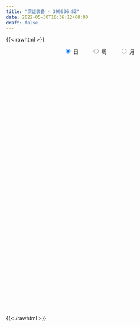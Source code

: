 ```yaml
---
title: "深证装备 - 399636.SZ"
date: 2022-05-30T16:36:12+08:00
draft: false
---
```

{{< rawhtml >}}
    <div style="text-align: center">
        <label style="padding: 1rem;"><input style="margin-right: .5rem" type="radio" name="period" value="D" checked onclick="period_change(this)">日</label>
        <label style="padding: 1rem;"><input style="margin-right: .5rem" type="radio" name="period" value="W" onclick="period_change(this)">周</label>
        <label style="padding: 1rem;"><input style="margin-right: .5rem" type="radio" name="period" value="M" onclick="period_change(this)">月</label>
    </div>
    <div id="chart" style="height: 700px;"></div> 
    <script type="text/javascript">
        const D_v = [14632969.0,16272160.0,17070715.0,16108814.0,19455525.0,17959673.0,20558711.0,19550373.0,19662503.0,19497918.0,17585895.0,18122200.0,18204742.0,18131775.0,18609080.0,17843291.0,22789435.0,26200194.0,20401238.0,17193966.0,17409032.0,21595031.0,23383827.0,23025497.0,25198369.0,31060015.0,27771194.0,23687708.0,22017639.0,21106422.0,23794852.0,22648965.0,20564882.0,21449123.0,23931310.0,26655311.0,23241364.0,27738125.0,30472860.0,28977499.0,25543262.0,32021295.0,30960503.0,26120136.0,31069211.0,35399112.0,35857595.0,36964972.0,41657970.0,32015693.0,30851363.0,33465187.0,39184807.0,37673043.0,33948931.0,33161434.0,30226319.0,32591049.0,38543753.0,43284370.0,40841323.0,35116755.0,34216960.0,42444833.0,30547653.0,41345996.0,37993431.0,39724342.0,47223469.0,41321295.0,43068018.0,43575532.0,41730912.0,47855088.0,50741718.0,38922501.0,48930968.0,43653740.0,37980213.0,40322511.0,39546497.0,37822725.0,34712099.0,37301182.0,32990263.0,36227481.0,33816828.0,27366532.0,33664597.0,28633665.0,30116980.0,22159314.0,29680720.0,27680715.0,24154515.0,22156348.0,23247379.0,18621022.0,22241862.0,25813379.0,23561546.0,26969581.0,27167810.0,24010948.0,24424852.0,25648654.0,29116161.0,30391835.0,30644299.0,30718389.0,35429510.0,35267110.0,26266601.0,28218938.0,33219598.0,25766953.0,25535013.0,24427262.0,24140125.0,30383026.0,34361323.0,33203978.0,34806472.0,35302886.0,30835462.0,32459508.0,35004023.0,31433499.0,22557576.0,23333601.0,23227724.0,27208626.0,27961719.0,32149772.0,29031532.0,30349924.0,30754959.0,25233810.0,26138234.0,24720782.0,28852805.0,22651610.0,24250032.0,25332811.0,27274524.0,25278109.0,19417802.0,19078166.0,20900808.0,23427324.0,21396723.0,23122077.0,23056955.0,23027333.0,19703478.0,21880644.0,25874767.0,19339636.0,23152860.0,19569835.0,18608154.0,19194756.0,17837780.0,16869470.0,17833513.0,19581065.0,18551412.0,18596406.0,18368591.0,17035447.0,17620612.0,16095698.0,18028918.0,16305402.0,16156590.0,18359828.0,19073575.0,17837251.0,18786990.0,15265245.0,15019962.0,14030523.0,18675309.0,13532854.0,16301722.0,18824399.0,20276997.0,28723184.0,19978461.0,18581927.0,21118121.0,21428805.0,21382990.0,18661783.0,19200510.0,22165881.0,25004859.0,24345698.0,20328404.0,16725279.0,21874634.0,24649577.0,23224418.0,15601903.0,17236600.0,16443479.0,19826342.0,18231674.0,16208069.0,14460537.0,15451754.0,15419265.0,15450600.0,13720549.0,15059002.0,14830874.0,17220130.0,18190177.0,14368579.0,13222342.0,12406885.0,13316467.0,12733832.0,11866371.0,12705257.0,15898937.0,13971838.0,19653969.0,19573598.0,22509063.0,18857653.0,20354675.0,18724476.0,13059900.0,10717328.0,17688017.0,22304635.0,13892964.0,13217715.0,12947221.0,14951022.0,15051846.0,19714543.0,22439282.0,20284872.0,23719217.0,16788756.0,22493131.0,16463587.0,15607882.0]
const D_histogram = [0.0,-0.4727357265,-3.7695650538,-3.3401828726,3.6706515196,6.850011759,12.7510989743,17.2129529441,25.3342732687,28.2633123553,24.1735686459,16.9944830966,12.4455219429,9.0159189507,5.2743415866,2.7314472663,5.6941113715,4.6274284253,2.764938847,-8.2200371183,-9.1112031056,-1.5281196005,7.6678181709,12.6397206976,19.3999191305,20.0546909905,22.8255035312,26.464499309,25.5066936918,28.4073205576,20.5209634789,7.8308271742,2.9742767856,-1.6015339812,5.4823762266,13.9565473051,17.9829509929,26.5147744682,28.832456239,22.611928766,20.5802292384,13.4323417791,8.3226295642,6.0743175627,11.8058253154,18.744671937,19.7696041308,14.5777989746,-0.8088001453,-15.813346069,-6.5756653686,5.2998576813,21.0923497529,17.4783515991,28.1346312663,31.2769702774,31.779486957,25.8793950627,20.3678683211,14.9471775082,2.795466733,-9.1827115259,-23.5320217429,-42.2967510634,-54.1035834679,-55.3488906741,-55.4337475421,-41.5433745559,-31.2553641776,-23.8625027263,-23.8348361822,-19.1513977722,-11.2415936016,-10.1714751704,-19.2846803337,-22.9820696323,-30.0664934922,-27.6410175504,-20.083674449,-18.2326181805,-16.3235155418,-12.7698004662,-18.8053923448,-20.8778922732,-19.5301818838,-28.5705633911,-33.8278974534,-35.8419352691,-28.9681342861,-23.829573004,-24.4923077998,-23.7813482669,-29.5868185475,-26.1875416228,-23.8260564843,-21.9863610732,-25.972629442,-20.1471016571,-10.6760638895,1.2451588137,13.8497802092,23.5513054636,30.3687777833,30.4283752353,27.5004529033,33.5509552326,37.2602907768,38.0529241576,30.7176054315,27.2848058985,26.2673489555,26.6682244867,21.0415359579,23.0172510386,19.5948156801,22.8081743426,27.4504969531,27.5575442788,28.5315155106,33.0524853075,25.6814414627,11.1359985649,6.9679383418,2.7681116967,2.4703334506,10.7374324147,13.2666417473,8.9525715242,3.1079229896,-1.4223689465,-2.9876431091,-1.4173146814,-4.4017803888,-6.7914688779,-7.0756420642,-12.6797579659,-21.3147156294,-19.5205495154,-18.8137803981,-16.704696713,-13.8691914254,-13.0799764843,-13.5519157595,-8.2664407679,-14.3459712706,-30.0233486978,-36.0813977483,-36.5205808626,-32.0539052306,-37.0001008898,-36.8071726837,-30.1789476413,-25.4678872675,-19.1237665751,-12.4563242228,-16.1860351318,-29.9387526752,-36.6515157303,-41.8802597535,-43.6247667258,-47.6887713253,-39.4896515267,-38.1571685244,-32.3269612133,-20.2750732687,-9.5741837861,-9.0277641642,-10.8582733145,-14.2600568321,-10.5062623969,-15.8702158195,-14.8226964588,-26.0118860063,-30.9754548226,-28.4243359152,-30.3177113098,-23.5695582432,-21.9743497589,-24.8365197486,-24.6459167488,-12.4889952992,-2.1511494606,9.8186993458,16.4174146919,22.5583012761,24.5285831829,36.8162181306,40.7725315154,45.7839442298,50.8547153009,53.1166391882,50.6253836701,41.0574338084,28.927115556,10.2458094899,-7.9073110918,-22.3115822315,-20.675227468,-19.0730461717,-25.5461752507,-38.8166964871,-30.7004894236,-20.0529492332,-10.9003830946,-1.8273823174,1.8884571835,10.1145450795,11.493087316,5.7944853587,-0.7191011997,-5.8990124833,1.3131329227,-0.2935225548,-0.4234109541,-3.5702680356,-10.5692049045,-12.9948230011,-27.6764832592,-29.6348006689,-33.4386223876,-31.9477914865,-30.4087250271,-20.9178669437,-13.8710621308,-15.0531970283,-23.9188567592,-29.4885217292,-48.739365103,-61.196494741,-47.9306957093,-32.6436693224,-8.8477645648,12.2643072745,22.2386177185,30.5876615151,41.9490777403,53.6298903575,60.0362000169,63.9275238401,63.6712340412,68.3003497928,71.2006370868,74.1359651316,76.5898319712,74.4898257609,59.4031110111,50.1148046486,46.0008484813,40.776218917,38.4472371633]
const D_fast = [0.0,-0.5909196581,-4.8301402489,-5.2358037858,2.6926934863,7.5845566654,16.6734186243,25.4385108301,39.8933994719,49.8882666474,51.8419150994,48.9114503242,47.4738696562,46.2982464018,43.8752544343,42.0152219306,46.4014138786,46.4915880387,45.3203331722,32.2803479273,29.1113811636,36.3124347685,47.4253270827,55.5571597838,67.1673379993,72.8357826069,81.3129710305,91.5680916355,96.9869594413,106.9894164465,104.2333002375,93.5008707264,89.3878895341,84.411695272,92.8661995365,104.8295074413,113.3516488773,128.5121659696,138.0379618002,137.4704165186,140.5837743007,136.7939722861,133.7649174623,133.0351848514,141.718148933,153.3431635389,159.3104967654,157.7631413528,142.1743421966,123.2164597557,130.8102241139,144.0107115841,165.076291094,165.83188084,183.5218183237,194.4833999041,202.9307883229,203.5005451944,203.0809855331,201.3970890972,189.9442450053,175.6703888648,155.4380732122,126.0991561258,100.7664278544,85.6838979796,71.740604226,75.2451335733,77.7193029071,79.1465386769,73.2154961754,73.1110851424,78.2104909125,76.7377405511,62.8033653045,53.3604585977,38.7594113649,34.274632919,36.8110574082,34.1039591316,31.9321828848,32.2934478438,21.556507879,14.2645348823,10.7296998008,-5.4533225543,-19.16763098,-30.1421526129,-30.5103852015,-31.3292171703,-38.115028916,-43.34940645,-56.5515813674,-59.6991898484,-63.294218831,-66.9511136882,-77.4305394175,-76.6417870468,-69.8397652516,-57.607252845,-41.5401863972,-25.9508347769,-11.5411680114,-3.8744767505,0.0727141433,14.5109552808,27.5353635191,37.8412279393,38.1853105711,41.5737125127,47.1230928086,54.1910244615,53.8247199221,61.5547477625,63.031016324,71.9464185721,83.451365421,90.4477988163,98.5546489258,111.3387400495,110.3880565704,98.6266133138,96.2005376762,92.6927389553,93.0125440718,103.9640011396,109.809870909,107.733943567,102.6662757797,97.7803916071,95.4682066671,96.6842064246,92.59929562,88.5117399113,86.4586562089,77.6846008158,63.720964245,60.6349929801,56.6383169979,54.5712265047,53.939433936,51.458654756,47.5987365409,50.8176013406,41.1515780202,17.9683634185,2.8899649309,-6.679363399,-10.2261640746,-24.4223849563,-33.4312499211,-34.3477617891,-36.0036732321,-34.4404941835,-30.8871328869,-38.6633525788,-59.900758291,-75.7764002787,-91.4752092403,-104.125907894,-120.1121053248,-121.7853984079,-129.9922075367,-132.243740529,-125.2606209015,-116.9532773654,-118.6637987846,-123.2088762635,-130.1756739891,-129.0484451531,-138.3799525306,-141.0381072847,-158.7302683338,-171.4377008556,-175.9926659271,-185.4654691491,-184.6097056433,-188.5080845987,-197.5793845256,-203.550260713,-194.5155880882,-184.7155296148,-170.2910059719,-159.5879369529,-147.8074750496,-139.705047347,-118.2133578667,-104.063911603,-87.6065128312,-69.8220629349,-54.2809792505,-44.1158888511,-43.4194802607,-48.3180196241,-64.4378733178,-84.5678216724,-104.5499883699,-108.0824404735,-111.2485207201,-124.1081936117,-147.08288897,-146.6418042624,-141.0075013802,-134.5800310152,-125.9638758174,-121.7759220206,-111.0211978548,-106.7693837893,-111.0193644069,-117.7127262652,-124.3673906696,-116.826962033,-118.5069981492,-118.742739287,-122.7821633774,-132.4234014724,-138.0977253193,-159.6985063922,-169.0655239692,-181.2290012847,-187.7251182553,-193.7882330526,-189.5268417052,-185.947802425,-190.8932365795,-205.7386105002,-218.6804059025,-250.1160905521,-277.8723438753,-276.589218771,-269.4631097146,-247.8791460982,-223.7009974404,-208.1670325667,-192.1710733914,-170.3223877311,-145.2341025245,-123.8187428609,-103.9455380776,-88.2840193662,-66.5798161665,-45.8793696007,-24.4100502731,-2.8087254406,13.7137247892,13.4777877922,16.7181825918,24.1044385449,29.0738637099,36.356691247]
const D_slow = [0.0,-0.1181839316,-1.0605751951,-1.8956209132,-0.9779580333,0.7345449064,3.92231965,8.225557886,14.5591262032,21.624954292,27.6683464535,31.9169672276,35.0283477134,37.282327451,38.6009128477,39.2837746643,40.7073025071,41.8641596134,42.5553943252,40.5003850456,38.2225842692,37.8405543691,39.7575089118,42.9174390862,47.7674188688,52.7810916165,58.4874674993,65.1035923265,71.4802657495,78.5820958889,83.7123367586,85.6700435522,86.4136127485,86.0132292532,87.3838233099,90.8729601362,95.3686978844,101.9973915014,109.2055055612,114.8584877527,120.0035450623,123.3616305071,125.4422878981,126.9608672888,129.9123236176,134.5984916019,139.5408926346,143.1853423782,142.9831423419,139.0298058246,137.3858894825,138.7108539028,143.983941341,148.3535292408,155.3871870574,163.2064296267,171.151301366,177.6211501317,182.713117212,186.449911589,187.1487782723,184.8531003908,178.9700949551,168.3959071892,154.8700113222,141.0327886537,127.1743517682,116.7885081292,108.9746670848,103.0090414032,97.0503323576,92.2624829146,89.4520845142,86.9092157216,82.0880456382,76.3425282301,68.825904857,61.9156504694,56.8947318572,52.3365773121,48.2556984266,45.0632483101,40.3619002238,35.1424271555,30.2598816846,23.1172408368,14.6602664735,5.6997826562,-1.5422509154,-7.4996441664,-13.6227211163,-19.568058183,-26.9647628199,-33.5116482256,-39.4681623467,-44.964752615,-51.4579099755,-56.4946853898,-59.1637013621,-58.8524116587,-55.3899666064,-49.5021402405,-41.9099457947,-34.3028519859,-27.42773876,-19.0399999519,-9.7249272577,-0.2116962183,7.4677051396,14.2889066142,20.8557438531,27.5227999748,32.7831839642,38.5374967239,43.4362006439,49.1382442295,56.0008684678,62.8902545375,70.0231334152,78.286254742,84.7066151077,87.4906147489,89.2325993344,89.9246272586,90.5422106212,93.2265687249,96.5432291617,98.7813720428,99.5583527902,99.2027605535,98.4558497763,98.1015211059,97.0010760087,95.3032087892,93.5342982732,90.3643587817,85.0356798744,80.1555424955,75.452097396,71.2759232177,67.8086253614,64.5386312403,61.1506523004,59.0840421085,55.4975492908,47.9917121163,38.9713626793,29.8412174636,21.827741156,12.5777159335,3.3759227626,-4.1688141477,-10.5357859646,-15.3167276084,-18.4308086641,-22.477317447,-29.9620056158,-39.1248845484,-49.5949494868,-60.5011411682,-72.4233339995,-82.2957468812,-91.8350390123,-99.9167793156,-104.9855476328,-107.3790935793,-109.6360346204,-112.350602949,-115.915617157,-118.5421827562,-122.5097367111,-126.2154108258,-132.7183823274,-140.462246033,-147.5683300118,-155.1477578393,-161.0401474001,-166.5337348398,-172.742864777,-178.9043439642,-182.026592789,-182.5643801542,-180.1097053177,-176.0053516447,-170.3657763257,-164.23363053,-155.0295759973,-144.8364431185,-133.390457061,-120.6767782358,-107.3976184387,-94.7412725212,-84.4769140691,-77.2451351801,-74.6836828076,-76.6605105806,-82.2384061385,-87.4072130055,-92.1754745484,-98.5620183611,-108.2661924828,-115.9413148387,-120.954552147,-123.6796479207,-124.1364935,-123.6643792041,-121.1357429343,-118.2624711053,-116.8138497656,-116.9936250655,-118.4683781863,-118.1400949557,-118.2134755944,-118.3193283329,-119.2118953418,-121.8541965679,-125.1029023182,-132.022023133,-139.4307233002,-147.7903788971,-155.7773267688,-163.3795080255,-168.6089747615,-172.0767402942,-175.8400395512,-181.819753741,-189.1918841733,-201.3767254491,-216.6758491343,-228.6585230617,-236.8194403923,-239.0313815335,-235.9653047148,-230.4056502852,-222.7587349064,-212.2714654714,-198.863992882,-183.8549428778,-167.8730619177,-151.9552534074,-134.8801659592,-117.0800066875,-98.5460154046,-79.3985574118,-60.7761009716,-45.9253232189,-33.3966220567,-21.8964099364,-11.7023552071,-2.0905459163]
const D_data = [['2021-05-19', 4606.452, 4668.0732, 4588.008, 4699.4924],['2021-05-20', 4658.9087, 4660.6656, 4638.0802, 4701.5541],['2021-05-21', 4683.4077, 4613.2432, 4607.2697, 4698.5134],['2021-05-24', 4625.1646, 4649.1031, 4582.662, 4649.1031],['2021-05-25', 4645.9172, 4751.7287, 4634.4346, 4753.3933],['2021-05-26', 4754.1215, 4735.5672, 4733.5745, 4775.4255],['2021-05-27', 4723.1229, 4802.541, 4715.0721, 4803.4602],['2021-05-28', 4798.9773, 4825.534, 4798.9102, 4884.1174],['2021-05-31', 4848.6822, 4924.2847, 4835.2735, 4924.2847],['2021-06-01', 4915.123, 4913.3089, 4860.3416, 4933.0922],['2021-06-02', 4929.3493, 4846.7623, 4821.8257, 4938.4442],['2021-06-03', 4850.1901, 4798.2452, 4798.13, 4871.8456],['2021-06-04', 4779.6197, 4815.9928, 4766.9142, 4871.0217],['2021-06-07', 4842.3606, 4822.1566, 4782.8493, 4849.4598],['2021-06-08', 4829.843, 4809.943, 4778.2477, 4861.1628],['2021-06-09', 4812.3817, 4816.6913, 4785.1917, 4831.0805],['2021-06-10', 4824.9525, 4895.9457, 4817.1446, 4917.9977],['2021-06-11', 4915.6381, 4860.6262, 4840.2109, 4916.1838],['2021-06-15', 4866.0468, 4851.6997, 4821.9662, 4891.2492],['2021-06-16', 4846.8648, 4706.2119, 4697.7517, 4847.5498],['2021-06-17', 4716.6539, 4799.1694, 4716.6539, 4799.9682],['2021-06-18', 4815.6225, 4924.7223, 4815.5377, 4937.199],['2021-06-21', 4919.0023, 4998.4932, 4887.4254, 5004.5282],['2021-06-22', 5009.881, 4998.0621, 4961.3498, 5013.7106],['2021-06-23', 5000.3567, 5071.6745, 4982.5787, 5106.2946],['2021-06-24', 5090.0117, 5038.2993, 5022.9011, 5090.8882],['2021-06-25', 5037.7314, 5099.2998, 5034.4248, 5110.0404],['2021-06-28', 5117.6655, 5156.2131, 5117.6655, 5177.0358],['2021-06-29', 5178.5062, 5136.5037, 5119.001, 5197.4374],['2021-06-30', 5159.7558, 5222.5259, 5130.8213, 5230.9498],['2021-07-01', 5233.5193, 5105.0218, 5092.825, 5233.5193],['2021-07-02', 5078.6555, 5012.4426, 4997.7218, 5079.8366],['2021-07-05', 5014.7568, 5079.6485, 5014.7568, 5083.9537],['2021-07-06', 5080.547, 5070.4334, 4992.1432, 5139.6329],['2021-07-07', 5026.3657, 5237.3488, 4992.6495, 5249.5926],['2021-07-08', 5257.5997, 5317.5487, 5250.4798, 5343.7023],['2021-07-09', 5288.5349, 5321.8587, 5199.837, 5345.9105],['2021-07-12', 5380.0892, 5444.4001, 5338.0468, 5498.2208],['2021-07-13', 5436.5981, 5433.2737, 5386.0057, 5461.0094],['2021-07-14', 5398.9404, 5352.3219, 5339.2009, 5447.897],['2021-07-15', 5332.8701, 5416.5628, 5276.3702, 5417.7202],['2021-07-16', 5406.4067, 5358.5607, 5356.4677, 5451.7408],['2021-07-19', 5362.2419, 5377.3526, 5329.1321, 5423.328],['2021-07-20', 5326.0075, 5417.0638, 5317.9611, 5418.9012],['2021-07-21', 5452.2598, 5552.083, 5442.9476, 5568.8124],['2021-07-22', 5565.7682, 5632.7772, 5517.9244, 5637.2069],['2021-07-23', 5644.6656, 5615.3139, 5564.1483, 5687.3847],['2021-07-26', 5609.0749, 5560.0676, 5435.8839, 5673.9168],['2021-07-27', 5567.734, 5402.3857, 5402.3857, 5660.4435],['2021-07-28', 5307.194, 5338.15, 5156.0247, 5417.714],['2021-07-29', 5460.8213, 5637.1391, 5416.138, 5661.2371],['2021-07-30', 5638.8506, 5746.7222, 5623.5803, 5820.4221],['2021-08-02', 5778.2701, 5901.7196, 5745.4723, 5901.7196],['2021-08-03', 5888.3874, 5727.8797, 5699.0133, 5920.4399],['2021-08-04', 5708.2125, 5965.905, 5708.2125, 5969.134],['2021-08-05', 5935.508, 5955.7932, 5864.6482, 5984.2779],['2021-08-06', 5984.0301, 5981.8122, 5910.339, 6043.1854],['2021-08-09', 5938.2899, 5934.9792, 5833.9739, 5974.6872],['2021-08-10', 5914.8614, 5953.1954, 5856.7511, 6017.4915],['2021-08-11', 5942.5695, 5965.2188, 5906.5622, 6001.9336],['2021-08-12', 5942.9249, 5866.9585, 5835.058, 5964.474],['2021-08-13', 5849.3058, 5827.6437, 5806.7039, 5930.8079],['2021-08-16', 5802.0335, 5739.3026, 5719.8233, 5825.4141],['2021-08-17', 5757.7878, 5592.434, 5562.1637, 5778.3817],['2021-08-18', 5594.4628, 5581.0344, 5537.3903, 5662.7503],['2021-08-19', 5579.8039, 5655.1629, 5531.0354, 5697.0979],['2021-08-20', 5629.0146, 5640.7463, 5573.4831, 5711.0346],['2021-08-23', 5682.3608, 5831.8698, 5652.0673, 5833.9916],['2021-08-24', 5822.5141, 5839.2151, 5754.5805, 5885.454],['2021-08-25', 5855.25, 5843.9094, 5771.9341, 5863.4046],['2021-08-26', 5831.7469, 5766.8487, 5765.8878, 5880.8707],['2021-08-27', 5759.5053, 5834.2505, 5747.6876, 5841.7317],['2021-08-30', 5828.051, 5909.6451, 5814.9866, 5988.8109],['2021-08-31', 5899.8825, 5852.2726, 5786.4212, 5900.4701],['2021-09-01', 5861.5597, 5703.0223, 5591.4486, 5861.5597],['2021-09-02', 5693.4961, 5730.4761, 5685.8647, 5756.2419],['2021-09-03', 5729.9181, 5647.8073, 5599.9651, 5787.3855],['2021-09-06', 5642.6155, 5740.5276, 5577.7144, 5743.831],['2021-09-07', 5742.4962, 5821.2668, 5708.2138, 5824.924],['2021-09-08', 5825.7269, 5767.6788, 5751.6356, 5847.6745],['2021-09-09', 5760.5763, 5771.9136, 5676.84, 5781.252],['2021-09-10', 5773.8213, 5802.334, 5718.6041, 5829.3198],['2021-09-13', 5797.6687, 5668.804, 5644.9594, 5797.6687],['2021-09-14', 5670.8245, 5685.9255, 5656.752, 5783.1965],['2021-09-15', 5672.42, 5715.2692, 5614.2513, 5727.1373],['2021-09-16', 5708.6553, 5548.6534, 5547.3624, 5708.6553],['2021-09-17', 5541.4853, 5534.8961, 5432.8379, 5591.4779],['2021-09-22', 5447.7401, 5529.2785, 5441.5416, 5563.2335],['2021-09-23', 5590.2174, 5628.1419, 5565.6453, 5637.407],['2021-09-24', 5624.0445, 5617.1352, 5563.4862, 5700.9804],['2021-09-27', 5665.4815, 5535.6367, 5453.1682, 5699.7114],['2021-09-28', 5516.2876, 5531.2214, 5504.2317, 5592.9147],['2021-09-29', 5473.2735, 5410.939, 5402.4847, 5516.7534],['2021-09-30', 5435.4716, 5493.0669, 5430.1717, 5512.1547],['2021-10-08', 5570.2786, 5470.3862, 5438.8008, 5573.4042],['2021-10-11', 5485.6153, 5450.8107, 5440.0932, 5535.3606],['2021-10-12', 5439.412, 5345.7951, 5284.6048, 5452.3494],['2021-10-13', 5356.8239, 5447.5441, 5329.2328, 5452.5666],['2021-10-14', 5454.2609, 5514.1168, 5438.1458, 5556.8091],['2021-10-15', 5518.8924, 5590.6774, 5470.1053, 5605.3988],['2021-10-18', 5602.2032, 5663.7192, 5581.6155, 5665.4959],['2021-10-19', 5677.0376, 5695.407, 5656.019, 5709.5716],['2021-10-20', 5695.0873, 5719.2255, 5683.8364, 5772.2367],['2021-10-21', 5716.6318, 5672.1607, 5634.8145, 5719.3581],['2021-10-22', 5676.89, 5645.7902, 5616.8726, 5686.0836],['2021-10-25', 5652.4318, 5788.0272, 5652.4318, 5790.9344],['2021-10-26', 5829.754, 5811.5663, 5792.498, 5852.7127],['2021-10-27', 5821.0611, 5816.773, 5803.139, 5861.2827],['2021-10-28', 5806.0907, 5725.2739, 5702.2013, 5836.3516],['2021-10-29', 5706.8827, 5769.8256, 5616.4937, 5779.6383],['2021-11-01', 5747.9858, 5812.0512, 5719.9134, 5861.215],['2021-11-02', 5811.3576, 5852.8818, 5789.9743, 5912.8408],['2021-11-03', 5841.6386, 5786.6143, 5715.6683, 5853.7667],['2021-11-04', 5823.0861, 5894.8026, 5811.3531, 5896.3768],['2021-11-05', 5903.2571, 5846.1823, 5844.9376, 5940.635],['2021-11-08', 5858.0666, 5952.4486, 5855.6308, 5959.704],['2021-11-09', 5983.6655, 6019.3874, 5943.9598, 6024.9995],['2021-11-10', 5985.2152, 6006.0193, 5920.9705, 6021.3887],['2021-11-11', 5982.7411, 6051.8506, 5980.1534, 6051.8506],['2021-11-12', 6051.8161, 6146.5667, 6051.8161, 6153.29],['2021-11-15', 6166.2624, 6024.9967, 6004.3641, 6166.2624],['2021-11-16', 6007.8123, 5902.6654, 5896.9515, 6023.8754],['2021-11-17', 5930.5242, 6001.8565, 5889.9395, 6001.8565],['2021-11-18', 5988.6133, 5995.4542, 5928.3059, 6018.8177],['2021-11-19', 5984.3495, 6047.1566, 5971.0522, 6057.0231],['2021-11-22', 6074.3273, 6194.5875, 6074.3273, 6194.5875],['2021-11-23', 6184.9463, 6175.1627, 6165.9353, 6217.8535],['2021-11-24', 6176.0141, 6107.4118, 6101.2111, 6204.5769],['2021-11-25', 6102.8205, 6079.6641, 6067.6469, 6115.0427],['2021-11-26', 6072.0663, 6082.8544, 6046.4913, 6125.7283],['2021-11-29', 5985.9698, 6115.8245, 5980.6959, 6137.6964],['2021-11-30', 6160.6719, 6167.4152, 6109.7973, 6193.2067],['2021-12-01', 6154.1366, 6118.0771, 6079.8209, 6167.9447],['2021-12-02', 6112.772, 6120.1848, 6083.949, 6142.5894],['2021-12-03', 6115.4471, 6147.2381, 6101.8838, 6147.2381],['2021-12-06', 6141.4365, 6069.7645, 6063.1182, 6183.7948],['2021-12-07', 6109.6142, 5991.9919, 5946.4878, 6112.2182],['2021-12-08', 6015.8967, 6099.5529, 6015.8967, 6100.7895],['2021-12-09', 6087.2474, 6088.4225, 6065.0015, 6110.7945],['2021-12-10', 6056.2297, 6109.8543, 6042.7673, 6127.7177],['2021-12-13', 6102.0427, 6130.032, 6077.1154, 6156.2912],['2021-12-14', 6104.9789, 6112.8444, 6093.5061, 6133.2365],['2021-12-15', 6103.0659, 6096.1736, 6087.6695, 6150.77],['2021-12-16', 6112.5886, 6181.2341, 6099.626, 6181.2341],['2021-12-17', 6169.5514, 6035.7094, 6035.7094, 6172.0535],['2021-12-20', 6012.2834, 5845.9042, 5834.647, 6027.083],['2021-12-21', 5850.6988, 5887.1449, 5808.2857, 5892.5757],['2021-12-22', 5896.1434, 5915.6908, 5859.8974, 5932.5153],['2021-12-23', 5913.7037, 5964.2594, 5896.0164, 5981.6635],['2021-12-24', 5966.8893, 5819.6734, 5809.6526, 5971.793],['2021-12-27', 5812.5859, 5842.6791, 5810.8286, 5898.3461],['2021-12-28', 5854.4199, 5914.894, 5815.7724, 5918.5043],['2021-12-29', 5909.5954, 5898.2306, 5869.4527, 5934.9584],['2021-12-30', 5900.1823, 5928.9462, 5891.2987, 5974.9238],['2021-12-31', 5958.6965, 5953.2174, 5945.4884, 5994.5412],['2022-01-04', 5995.9136, 5816.4254, 5806.2776, 6001.6962],['2022-01-05', 5816.6471, 5621.0496, 5595.8526, 5816.6471],['2022-01-06', 5582.6189, 5622.0615, 5547.7901, 5645.9203],['2022-01-07', 5627.1828, 5570.362, 5562.211, 5654.8724],['2022-01-10', 5559.171, 5552.8933, 5490.9261, 5584.038],['2022-01-11', 5552.4937, 5461.8677, 5444.0221, 5563.1326],['2022-01-12', 5531.2222, 5580.7402, 5500.177, 5580.7402],['2022-01-13', 5581.7946, 5476.8982, 5474.8691, 5582.3405],['2022-01-14', 5456.3819, 5510.7059, 5446.3662, 5548.7804],['2022-01-17', 5500.2317, 5601.4656, 5499.4051, 5623.9247],['2022-01-18', 5601.6987, 5619.1255, 5567.3235, 5654.6091],['2022-01-19', 5600.4517, 5499.3853, 5460.6729, 5601.7709],['2022-01-20', 5484.2402, 5442.2573, 5424.5165, 5506.572],['2022-01-21', 5427.1138, 5381.9614, 5368.4752, 5436.724],['2022-01-24', 5358.5578, 5445.9194, 5347.9601, 5472.7287],['2022-01-25', 5425.5748, 5299.4358, 5298.4892, 5476.9214],['2022-01-26', 5316.8787, 5337.9941, 5265.3494, 5369.6562],['2022-01-27', 5326.1125, 5122.1688, 5117.4805, 5332.59],['2022-01-28', 5166.115, 5113.9586, 5049.3439, 5194.196],['2022-02-07', 5227.1838, 5157.1729, 5137.8709, 5262.0748],['2022-02-08', 5160.5846, 5058.019, 4952.2247, 5160.5846],['2022-02-09', 5062.0315, 5135.288, 4994.815, 5144.5859],['2022-02-10', 5143.6659, 5051.6414, 5013.8985, 5146.6823],['2022-02-11', 5009.6677, 4949.2841, 4940.5454, 5044.1786],['2022-02-14', 4908.8463, 4935.3024, 4880.8979, 4988.3065],['2022-02-15', 4949.0472, 5078.1224, 4939.5583, 5078.4188],['2022-02-16', 5098.851, 5084.4518, 5061.3044, 5117.002],['2022-02-17', 5080.4905, 5142.635, 5062.1541, 5178.8547],['2022-02-18', 5104.1151, 5110.8089, 5084.4812, 5129.6589],['2022-02-21', 5112.941, 5130.5677, 5098.3782, 5146.506],['2022-02-22', 5102.7306, 5095.3211, 5044.8521, 5108.7947],['2022-02-23', 5101.2165, 5265.1995, 5101.2165, 5267.666],['2022-02-24', 5234.4622, 5214.6062, 5140.0734, 5312.577],['2022-02-25', 5269.7495, 5267.0774, 5239.1594, 5318.0219],['2022-02-28', 5273.0508, 5315.8678, 5234.578, 5315.8678],['2022-03-01', 5349.5941, 5326.0431, 5297.934, 5372.5803],['2022-03-02', 5311.9207, 5293.0797, 5227.1168, 5311.9207],['2022-03-03', 5313.5602, 5195.6717, 5186.6734, 5313.6213],['2022-03-04', 5149.7221, 5121.2225, 5099.0965, 5211.2223],['2022-03-07', 5095.4244, 4960.3567, 4937.0954, 5095.4244],['2022-03-08', 4963.9394, 4857.128, 4821.4076, 4996.519],['2022-03-09', 4895.2812, 4792.261, 4589.804, 4912.9106],['2022-03-10', 4915.5811, 4929.2969, 4891.5481, 4982.0538],['2022-03-11', 4848.369, 4908.8612, 4753.2835, 4914.8761],['2022-03-14', 4848.036, 4762.8588, 4761.9912, 4884.5773],['2022-03-15', 4716.5143, 4583.4252, 4583.4252, 4813.1216],['2022-03-16', 4682.0576, 4793.587, 4507.847, 4801.1605],['2022-03-17', 4871.9694, 4838.9361, 4831.2668, 4945.5605],['2022-03-18', 4814.4472, 4844.0282, 4759.539, 4848.0504],['2022-03-21', 4857.8542, 4869.6852, 4828.9708, 4926.3427],['2022-03-22', 4863.2747, 4819.5664, 4795.3393, 4871.6758],['2022-03-23', 4857.2085, 4895.8563, 4816.5112, 4908.9067],['2022-03-24', 4887.2918, 4827.6689, 4792.6875, 4887.2918],['2022-03-25', 4823.701, 4717.3807, 4717.3807, 4835.6392],['2022-03-28', 4671.6935, 4659.3556, 4608.6567, 4698.1378],['2022-03-29', 4678.9916, 4624.8569, 4604.7193, 4714.7861],['2022-03-30', 4666.9541, 4766.9731, 4658.9912, 4766.9731],['2022-03-31', 4748.3409, 4655.1653, 4641.9908, 4748.3409],['2022-04-01', 4626.0748, 4651.7809, 4611.3741, 4700.9892],['2022-04-06', 4644.0139, 4586.4959, 4544.5383, 4644.0139],['2022-04-07', 4561.9965, 4487.7687, 4487.7687, 4595.8967],['2022-04-08', 4505.073, 4492.4101, 4428.9841, 4538.2984],['2022-04-11', 4461.5701, 4257.6306, 4242.7745, 4461.5701],['2022-04-12', 4258.802, 4329.5448, 4209.0569, 4329.5448],['2022-04-13', 4296.8323, 4244.9122, 4244.9122, 4319.2407],['2022-04-14', 4284.3958, 4257.0516, 4220.4624, 4294.07],['2022-04-15', 4225.025, 4218.0294, 4156.9927, 4252.2346],['2022-04-18', 4185.5516, 4303.3134, 4139.7013, 4303.3134],['2022-04-19', 4302.5726, 4279.251, 4262.5045, 4358.2094],['2022-04-20', 4240.535, 4155.5412, 4144.8323, 4244.6375],['2022-04-21', 4120.9012, 3990.7446, 3977.5961, 4155.2291],['2022-04-22', 3970.1075, 3944.9215, 3910.7337, 3988.1531],['2022-04-25', 3867.0886, 3646.7196, 3646.7196, 3867.0886],['2022-04-26', 3661.4429, 3571.7876, 3563.7297, 3706.7417],['2022-04-27', 3525.789, 3820.7825, 3525.27, 3824.6413],['2022-04-28', 3800.5289, 3857.9985, 3786.0167, 3911.3406],['2022-04-29', 3896.9713, 4020.0856, 3871.4708, 4032.6426],['2022-05-05', 4009.7167, 4075.7793, 4005.6319, 4130.5445],['2022-05-06', 3971.8375, 4001.0874, 3961.5605, 4046.8312],['2022-05-09', 3988.4224, 4019.3043, 3985.6077, 4046.5762],['2022-05-10', 3964.248, 4108.637, 3955.2358, 4128.8942],['2022-05-11', 4117.1262, 4184.2195, 4116.6033, 4288.8647],['2022-05-12', 4162.1805, 4185.5258, 4146.4056, 4212.1057],['2022-05-13', 4210.2293, 4206.6328, 4169.2996, 4223.4986],['2022-05-16', 4248.8974, 4192.9285, 4185.0979, 4297.5541],['2022-05-17', 4196.4231, 4298.5757, 4174.3646, 4302.8972],['2022-05-18', 4314.888, 4335.3929, 4293.0312, 4368.8842],['2022-05-19', 4269.5958, 4394.664, 4263.9433, 4394.664],['2022-05-20', 4415.2148, 4451.1055, 4368.7905, 4455.9681],['2022-05-23', 4446.6193, 4445.6691, 4386.7733, 4451.6237],['2022-05-24', 4439.5351, 4282.3965, 4278.5603, 4466.3481],['2022-05-25', 4280.3313, 4327.2598, 4252.2952, 4327.9339],['2022-05-26', 4332.3972, 4390.4148, 4270.2795, 4428.3829],['2022-05-27', 4417.9769, 4383.61, 4355.5552, 4469.7237],['2022-05-30', 4399.9554, 4430.252, 4356.3967, 4430.3544]]
const W_v = [56486837.0,52582832.0,61308881.0,48465717.0,66350030.0,55510598.0,59851238.0,73831270.0,82924658.0,67191726.0,56661662.0,62378943.0,57897425.0,47154182.0,55485359.0,61278024.0,72581117.0,65074323.0,45836999.0,48320742.0,58447325.0,51689800.0,63414359.0,54341146.0,71138659.0,78621679.0,67106084.0,65947592.0,53553291.0,26292279.0,17352818.0,63465842.0,58461469.0,66555848.0,65622939.0,72889288.0,46035918.0,63206710.0,69547131.0,60083714.0,33757113.0,56635721.0,56314700.0,59134712.0,55065623.0,50447162.0,49304392.0,45582005.0,62439080.0,75860947.0,77335849.0,79167895.0,85924968.0,63151415.0,65749446.0,59695345.0,54575655.0,60924387.0,66428210.0,59779675.0,61900695.0,43185276.0,63768547.0,61101037.0,66641590.0,66550776.0,75832057.0,104607601.0,90163434.0,68405242.0,78311740.0,61980607.0,50990104.0,60174319.0,39262387.0,85418180.0,74584250.0,67153649.0,72761169.0,103570340.0,144363475.0,182290628.0,215236435.0,204433631.0,151164497.0,136435378.0,135877650.0,158346560.0,146522175.0,144963975.0,42048562.0,112544440.0,102976781.0,97356864.0,92477536.0,67778504.0,94305888.0,79775855.0,75041635.0,83814850.0,57480943.0,65030924.0,68047177.0,69121244.0,72694789.0,71450825.0,87493005.0,90363951.0,124128243.0,88031577.0,97571860.0,90818766.0,11470342.0,57083885.0,73328976.0,56852841.0,85506018.0,77106703.0,63019804.0,62245614.0,59500364.0,60710159.0,82215140.0,102041041.0,84232595.0,78132169.0,126449106.0,103903606.0,93587981.0,129959431.0,137621649.0,175468037.0,218882736.0,181184022.0,172341447.0,154849755.0,129923313.0,107710581.0,91667712.0,107919252.0,93533762.0,74233801.0,66282321.0,94985745.0,98235230.0,69856849.0,107872851.0,95907993.0,106027161.0,62949158.0,133382998.0,232525640.0,200315420.0,179717582.0,172753830.0,189351107.0,160371167.0,157895159.0,135398923.0,143842798.0,158395584.0,127746570.0,112869626.0,53848384.0,25634370.0,142410406.0,100012706.0,106553988.0,120726492.0,115648614.0,96395854.0,125352389.0,128322080.0,127297432.0,119112440.0,136818106.0,124974196.0,171555091.0,170342135.0,139531424.0,141817327.0,133348958.0,76227084.0,50641210.0,125542815.0,117179088.0,112908116.0,97758759.0,98324933.0,96451579.0,70272819.0,66407025.0,91420401.0,86349632.0,33881700.0,81318147.0,82388141.0,93633096.0,93073258.0,103573775.0,76599267.0,130438902.0,113255586.0,115841990.0,144753041.0,159406557.0,174955185.0,174194534.0,190377250.0,186548873.0,214912656.0,228181187.0,199325686.0,175047853.0,89664794.0,109637729.0,24154515.0,112079990.0,126134737.0,146519338.0,158401757.0,130252379.0,168510121.0,144788207.0,139579373.0,137197709.0,128361782.0,108102209.0,110306566.0,90247907.0,92079995.0,92930987.0,85086077.0,90214234.0,76523893.0,104104763.0,101173626.0,111045352.0,102075811.0,87946164.0,74502705.0,47110006.0,71504450.0,67176235.0,100948958.0,31784376.0,77820659.0,85103914.0,99749563.0,15607882.0]
const W_histogram = [0.0,1.6770899145,1.6786861961,-0.2956276072,6.2730903201,9.6734465908,15.6210040095,23.22606363,30.1654554912,34.1341312222,35.9431447109,39.675767609,35.379319039,32.1585507979,24.8167842871,30.3600231811,21.2149884992,10.7487293746,-2.155026938,-13.6215472496,-17.3011369294,-17.8707833083,-19.6226549686,-17.5256063991,-18.3423489352,-25.9857570593,-27.9277545687,-47.0947503314,-70.1889968448,-72.2464964401,-65.3326155464,-48.3105322836,-28.0393553027,-16.460851012,-19.9956005959,-7.6455510334,-3.485912009,-1.2364238302,-2.4427352797,-4.4117539636,-4.937383259,-0.4659396452,2.2792402342,0.124107625,-10.8597210344,-16.8420974627,-30.950593734,-50.8307407149,-59.1961166961,-69.0630325311,-64.1131054327,-55.0354514083,-44.0844628802,-47.7657599013,-41.3650533547,-40.5992181838,-34.4846263612,-27.053774496,-19.4569044126,-13.0717377991,-2.5915684473,5.1068478022,-9.4375068307,-20.1753983964,-21.7782275167,-11.3664071334,-3.0583552929,13.6686914505,14.9534535941,18.9805508991,24.7722065643,27.5111207187,24.282818778,21.25827319,20.4219461143,27.3334573692,31.7191633242,35.4882893185,39.0587698965,50.3139672548,69.5177394463,88.2533105649,103.5844173159,111.7106338703,115.9097420062,110.6147399558,111.2773028192,99.852210532,96.7148441608,71.8197469845,45.9563095613,18.363080647,-8.7734040523,-30.0751163043,-39.0278140353,-50.2642449739,-50.8112456574,-39.7492398871,-33.1279035598,-23.9567792639,-23.5494899267,-22.1352590021,-15.9790654921,-17.394719445,-27.4222008437,-26.840909763,-18.5871135044,-12.3562616938,7.5219969473,22.0869129848,28.3458597965,21.4764848451,12.6485463704,11.2759657753,4.6905496356,3.9076165655,4.860456232,5.6531384832,-0.8711427289,-3.9792574264,-5.5509844614,1.9188176511,10.3839197051,17.7423938775,22.1466089792,34.038407441,40.7442003232,45.7380229012,44.0682307193,35.8639458435,33.9825188946,52.4762847225,47.9316722368,51.6018763407,36.6264863508,3.9620559226,-25.4210586689,-45.6360680766,-54.0887458376,-52.0496265908,-53.695826863,-43.8672447638,-28.4531579157,-19.484486073,-24.1869319347,-27.4793688664,-16.9132506436,-8.817983705,5.1164306772,12.5811451975,27.7538751224,62.5835431052,65.4799499124,62.5659176774,70.0083920797,76.3995489251,72.5147233557,57.9273033718,47.9275453647,35.3937846964,6.9376700197,-0.8389351065,-17.819756804,-26.8408567949,-22.7384905159,-16.8120447149,-23.5262287489,-26.9230875251,-10.6896719189,0.2010386575,6.9352271481,8.4063584626,12.633596211,3.7372629164,4.4326487467,14.9591498739,26.463954889,49.5691088476,53.1865525146,67.6051200858,50.6593911314,31.816333927,39.1044564674,34.1052061415,-0.6436993112,-28.6458383483,-63.469689521,-91.0791884903,-104.3674163015,-102.1174482733,-104.7222849416,-104.6620480217,-90.0238796248,-79.032696612,-77.1112150084,-70.0209629192,-56.5383428564,-31.911001485,-15.6734390086,-2.0526079147,10.460822524,28.6510034977,32.696249158,52.8783798086,64.5923194335,84.2804314509,99.7432060325,118.1364257053,112.2913637186,89.2160074996,80.6236850623,57.1283582283,47.1534761802,19.139579493,3.5596589164,-16.5843306179,-32.0248901203,-34.5108873037,-32.8277716433,-24.1464680773,-14.5216327506,9.5200624154,15.8020114949,19.2094402003,22.4234371034,18.8020400201,8.6973288551,-14.0162738074,-21.1008759612,-50.9254469687,-72.697642944,-92.5247994112,-118.769727131,-140.7965161152,-137.8865957775,-119.5205453166,-111.4380687164,-114.2151269419,-113.9779224004,-115.548949246,-114.0117036467,-116.3312284696,-128.021029684,-144.5981269667,-140.8140141169,-130.1545330506,-101.11799551,-59.370500562,-31.618260762,-6.7367410084]
const W_fast = [0.0,2.0963623932,2.5176302238,0.4694095187,8.6064000259,14.4251179444,24.2779263655,37.6895018935,52.1702576275,64.6724661641,75.4672658305,89.1188306309,93.6672118206,98.4860812789,97.34851084,110.4817555292,106.6404679721,98.8613911911,85.418878144,70.54697102,62.5420971079,57.5047549019,50.8472194995,48.5628664692,43.1605366993,29.0206893104,20.0967531588,-10.8439301868,-51.4854259113,-71.6045496167,-81.0238226096,-76.0793724176,-62.8180342625,-55.3547427248,-63.8883924577,-53.4497306534,-50.1615696313,-48.2211874101,-50.0381826795,-53.1101398543,-54.8701149644,-50.5151562619,-47.200166324,-49.324272027,-63.023030945,-73.2159317389,-95.0620764437,-127.6499086034,-150.8143137586,-177.9469877263,-189.0253369862,-193.7065458138,-193.7766730057,-209.3994100022,-213.3399667942,-222.7239361693,-225.230500937,-224.5630926958,-221.8304487155,-218.7132165518,-208.8809393119,-199.9058111118,-216.8095424524,-232.5912836171,-239.6386696167,-232.0684510167,-224.5249879995,-204.3807683934,-199.3576428513,-190.5854078215,-178.6007005153,-168.9840061812,-166.1416034273,-163.8515807179,-159.582421265,-145.8375456678,-133.5220488817,-120.8808505579,-107.5456775057,-83.7119883337,-47.1287812807,-6.3298825208,34.8973285591,70.9512035812,104.1277472186,126.4864301571,154.9683187254,168.5062790712,189.5476237401,182.60746331,168.2331032771,145.2306445245,115.9008088121,87.080317484,68.3706662443,44.5681740622,31.3183619644,32.4430577628,30.7824182002,33.9643476802,28.4842645357,24.3646807098,26.5261078467,20.7617740326,3.8787424229,-2.2501939371,1.3568239454,4.4986103325,26.2573682104,46.3440124941,59.689424255,58.1891705148,52.5233686327,53.9697794814,48.5570007506,48.7509718219,50.9189255464,53.1248924184,46.3828255241,42.2798964699,39.3204233196,47.2699298449,58.3310118251,70.1250844669,80.0659518134,100.4673521355,117.3591950985,133.7875234017,143.1347888997,143.8964904847,150.5106932595,182.1235302681,189.5618358416,206.1325090306,200.3137406284,168.6398241809,132.9014449222,101.2774184953,79.3025542749,68.329266874,53.2591098861,52.1208807943,60.4216781635,64.5192284879,53.7700496425,43.6077704942,49.9455760562,55.8363470684,71.04986912,81.6598699397,103.7710686452,154.2466224043,173.5130166896,186.2404638739,211.1850362961,236.6760803728,250.9199356424,250.8143415015,252.7964698355,249.1111553413,222.3894581695,214.4031192666,192.9673583682,177.2360441786,175.6537878286,177.3772224509,164.7814812296,154.6538505722,168.2148481987,179.1558184395,187.6238137171,191.1965346472,198.5821714483,190.6201538829,192.4237018999,206.6899904955,224.8107842329,260.3082154034,277.2222971991,308.5421447917,304.2612636202,293.3722898976,310.4365265548,313.9635777642,279.0537474837,243.8901488596,193.1988753067,142.8195792147,103.4394973282,80.1601032881,51.3746953844,25.2694202988,17.4016187896,8.6346276494,-8.7216944992,-19.1366831398,-19.7886487911,-3.1390577909,9.1801449333,22.2878240485,37.4164601183,62.7693919664,74.9886999162,108.3904255189,136.2524450022,177.0106648823,217.4092409721,265.3365670712,287.5643460141,286.7929916701,298.3565904983,289.1433532213,290.9568402183,267.7278384044,253.0378325569,228.7477603681,205.3009783356,194.1872593263,187.6634320759,190.3081186225,196.3025457616,222.7242565314,232.9567084846,241.1664972401,249.9863534191,251.0654663408,243.1350873896,216.9174162752,204.5575951312,162.0016623815,122.0550556702,79.0966993502,23.1593398477,-34.0665781654,-65.628306772,-77.1423926402,-96.9194332191,-128.2502731801,-156.5075492387,-186.9658133959,-213.9314937082,-245.3338256485,-289.0288842839,-341.7555133083,-373.1749039878,-395.0540561841,-391.2970175209,-364.3921477134,-344.5444731039,-321.3471386025]
const W_slow = [0.0,0.4192724786,0.8389440277,0.7650371259,2.3333097059,4.7516713536,8.656922356,14.4634382635,22.0048021363,30.5383349418,39.5241211196,49.4430630218,58.2878927816,66.327530481,72.5317265528,80.1217323481,85.4254794729,88.1126618165,87.573905082,84.1685182696,79.8432340373,75.3755382102,70.4698744681,66.0884728683,61.5028856345,55.0064463697,48.0245077275,36.2508201446,18.7035709334,0.6419468234,-15.6912070632,-27.7688401341,-34.7786789598,-38.8938917128,-43.8927918617,-45.8041796201,-46.6756576223,-46.9847635799,-47.5954473998,-48.6983858907,-49.9327317054,-50.0492166167,-49.4794065582,-49.4483796519,-52.1633099106,-56.3738342762,-64.1114827097,-76.8191678884,-91.6181970625,-108.8839551952,-124.9122315534,-138.6710944055,-149.6922101256,-161.6336501009,-171.9749134395,-182.1247179855,-190.7458745758,-197.5093181998,-202.3735443029,-205.6414787527,-206.2893708646,-205.012658914,-207.3720356217,-212.4158852208,-217.8604421,-220.7020438833,-221.4666327065,-218.0494598439,-214.3110964454,-209.5659587206,-203.3729070796,-196.4951268999,-190.4244222054,-185.1098539079,-180.0043673793,-173.171003037,-165.2412122059,-156.3691398763,-146.6044474022,-134.0259555885,-116.6465207269,-94.5831930857,-68.6870887568,-40.7594302892,-11.7819947876,15.8716902013,43.6910159061,68.6540685391,92.8327795793,110.7877163255,122.2767937158,126.8675638775,124.6742128645,117.1554337884,107.3984802795,94.8324190361,82.1296076217,72.1922976499,63.91032176,57.921126944,52.0337544624,46.4999397118,42.5051733388,38.1564934776,31.3009432666,24.5907158259,19.9439374498,16.8548720263,18.7353712631,24.2570995093,31.3435644585,36.7126856697,39.8748222623,42.6938137062,43.866451115,44.8433552564,46.0584693144,47.4717539352,47.253968253,46.2591538964,44.871407781,45.3511121938,47.94709212,52.3826905894,57.9193428342,66.4289446945,76.6149947753,88.0495005006,99.0665581804,108.0325446413,116.5281743649,129.6472455455,141.6301636047,154.5306326899,163.6872542776,164.6777682583,158.322503591,146.9134865719,133.3913001125,120.3788934648,106.954936749,95.9881255581,88.8748360792,84.0037145609,77.9569815773,71.0871393607,66.8588266998,64.6543307735,65.9334384428,69.0787247422,76.0171935228,91.6630792991,108.0330667772,123.6745461966,141.1766442165,160.2765314477,178.4052122867,192.8870381296,204.8689244708,213.7173706449,215.4517881498,215.2420543732,210.7871151722,204.0769009735,198.3922783445,194.1892671658,188.3077099786,181.5769380973,178.9045201176,178.9547797819,180.688586569,182.7901761846,185.9485752374,186.8828909665,187.9910531531,191.7308406216,198.3468293439,210.7391065558,224.0357446844,240.9370247059,253.6018724887,261.5559559705,271.3320700874,279.8583716227,279.6974467949,272.5359872079,256.6685648276,233.898767705,207.8069136297,182.2775515614,156.096980326,129.9314683205,107.4254984143,87.6673242613,68.3895205092,50.8842797794,36.7496940653,28.7719436941,24.8535839419,24.3404319632,26.9556375942,34.1183884687,42.2924507582,55.5120457103,71.6601255687,92.7302334314,117.6660349396,147.2001413659,175.2729822955,197.5769841704,217.732905436,232.0149949931,243.8033640381,248.5882589114,249.4781736405,245.332090986,237.3258684559,228.69814663,220.4912037192,214.4545866998,210.8241785122,213.204194116,217.1546969897,221.9570570398,227.5629163157,232.2634263207,234.4377585345,230.9336900826,225.6584710923,212.9271093502,194.7526986142,171.6214987614,141.9290669786,106.7299379498,72.2582890055,42.3781526763,14.5186354972,-14.0351462382,-42.5296268383,-71.4168641498,-99.9197900615,-129.0025971789,-161.0078545999,-197.1573863416,-232.3608898708,-264.8995231335,-290.179022011,-305.0216471515,-312.9262123419,-314.6103975941]
const W_data = [['2017-07-21', 3558.9156, 3524.6435, 3374.8981, 3559.103],['2017-07-28', 3517.8416, 3550.9229, 3486.5227, 3561.7927],['2017-08-04', 3553.1016, 3535.914, 3530.693, 3576.0828],['2017-08-11', 3533.3138, 3506.4603, 3500.8859, 3588.4406],['2017-08-18', 3512.1159, 3628.6468, 3511.6979, 3657.2937],['2017-08-25', 3638.5521, 3622.9012, 3590.8403, 3655.9005],['2017-09-01', 3628.03, 3691.3258, 3628.03, 3691.3258],['2017-09-08', 3690.5857, 3766.1491, 3678.2844, 3790.9164],['2017-09-15', 3778.1402, 3821.3391, 3775.7151, 3861.8098],['2017-09-22', 3821.3264, 3843.2944, 3804.5735, 3868.6065],['2017-09-29', 3845.6975, 3865.0643, 3770.4294, 3874.7739],['2017-10-13', 3927.6376, 3940.9571, 3893.9681, 3947.4579],['2017-10-20', 3937.2744, 3876.6277, 3820.6718, 3959.8536],['2017-10-27', 3874.5315, 3905.7451, 3835.7207, 3930.6666],['2017-11-03', 3908.4611, 3858.2261, 3816.6264, 3930.1035],['2017-11-10', 3862.2684, 4047.9402, 3854.6391, 4065.7315],['2017-11-17', 4051.571, 3886.5828, 3884.8296, 4109.4574],['2017-11-24', 3865.087, 3842.0278, 3805.5177, 4026.1521],['2017-12-01', 3832.6607, 3764.041, 3714.301, 3833.4903],['2017-12-08', 3762.5189, 3721.8384, 3615.2974, 3789.564],['2017-12-15', 3727.3626, 3777.6331, 3726.5514, 3823.9997],['2017-12-22', 3764.6757, 3802.0403, 3708.2262, 3816.1102],['2017-12-29', 3797.2547, 3776.2722, 3713.1381, 3799.9896],['2018-01-05', 3786.0865, 3820.2866, 3769.1268, 3863.2002],['2018-01-12', 3818.5937, 3781.9377, 3764.0781, 3823.9949],['2018-01-19', 3774.6286, 3663.909, 3619.3105, 3774.9213],['2018-01-26', 3663.2381, 3695.0604, 3626.1157, 3742.1198],['2018-02-02', 3690.5819, 3397.7136, 3332.6205, 3694.2739],['2018-02-09', 3352.2358, 3190.576, 3159.7221, 3398.2201],['2018-02-14', 3214.9865, 3330.1709, 3214.8491, 3343.4575],['2018-02-23', 3359.5057, 3399.4629, 3351.9253, 3411.7741],['2018-03-02', 3422.618, 3542.381, 3419.4289, 3586.2905],['2018-03-09', 3553.987, 3649.1913, 3536.9634, 3652.8721],['2018-03-16', 3669.9972, 3603.5297, 3595.568, 3708.3197],['2018-03-23', 3598.3623, 3415.3463, 3361.0337, 3663.7312],['2018-03-30', 3364.0989, 3620.8881, 3350.8161, 3620.8881],['2018-04-04', 3632.1703, 3551.9493, 3547.5815, 3657.8818],['2018-04-13', 3538.5422, 3536.813, 3514.1088, 3591.512],['2018-04-20', 3525.5985, 3488.0896, 3432.9126, 3567.3701],['2018-04-27', 3486.8495, 3460.2776, 3410.3427, 3511.2496],['2018-05-04', 3466.8107, 3460.7989, 3398.9235, 3486.7784],['2018-05-11', 3468.0084, 3524.8383, 3468.0084, 3550.4138],['2018-05-18', 3522.8962, 3516.4057, 3481.0216, 3551.8666],['2018-05-25', 3542.6018, 3450.4777, 3445.2215, 3568.031],['2018-06-01', 3441.0577, 3292.5694, 3276.5189, 3458.5421],['2018-06-08', 3285.9742, 3290.3322, 3267.3246, 3354.1095],['2018-06-15', 3284.9217, 3106.1246, 3094.0098, 3310.7218],['2018-06-22', 3031.3551, 2898.5929, 2810.4974, 3043.3845],['2018-06-29', 2907.6201, 2910.0339, 2810.3032, 2919.9626],['2018-07-06', 2901.5155, 2775.8691, 2724.7833, 2910.9765],['2018-07-13', 2782.035, 2878.0547, 2742.6799, 2889.6134],['2018-07-20', 2892.6746, 2901.174, 2841.5907, 2933.3268],['2018-07-27', 2891.9967, 2918.5987, 2887.962, 3010.6169],['2018-08-03', 2921.1904, 2695.7629, 2686.7986, 2931.335],['2018-08-10', 2687.338, 2769.8886, 2631.4008, 2776.2864],['2018-08-17', 2742.2116, 2660.4786, 2655.1131, 2798.8819],['2018-08-24', 2656.7208, 2689.4033, 2629.5182, 2725.4205],['2018-08-31', 2698.7704, 2690.212, 2683.6679, 2800.5764],['2018-09-07', 2688.2462, 2685.8323, 2647.8897, 2742.839],['2018-09-14', 2686.0859, 2666.3805, 2619.276, 2710.4735],['2018-09-21', 2649.9051, 2727.7747, 2612.2759, 2731.0341],['2018-09-28', 2712.1604, 2713.8772, 2686.589, 2758.942],['2018-10-12', 2655.6799, 2385.2703, 2296.467, 2668.6524],['2018-10-19', 2391.2135, 2322.4809, 2228.6048, 2411.1598],['2018-10-26', 2351.1729, 2355.9088, 2294.0437, 2466.3572],['2018-11-02', 2347.6377, 2485.7882, 2275.485, 2485.9403],['2018-11-09', 2482.3227, 2472.8479, 2451.0611, 2533.6308],['2018-11-16', 2464.4682, 2619.2075, 2463.0263, 2629.4005],['2018-11-23', 2611.5312, 2455.1337, 2452.321, 2620.8947],['2018-11-30', 2450.9597, 2487.286, 2428.4532, 2542.1435],['2018-12-07', 2565.3413, 2524.1405, 2510.9045, 2595.6768],['2018-12-14', 2505.3996, 2501.4713, 2487.4839, 2568.9946],['2018-12-21', 2490.4251, 2418.5126, 2397.6593, 2495.065],['2018-12-28', 2417.6972, 2395.5687, 2378.1402, 2458.5217],['2019-01-04', 2401.6503, 2403.187, 2321.3156, 2406.4418],['2019-01-11', 2425.0658, 2510.7621, 2420.0678, 2517.8941],['2019-01-18', 2508.9765, 2509.3174, 2475.876, 2542.2073],['2019-01-25', 2515.5894, 2527.7535, 2485.2822, 2552.0128],['2019-02-01', 2543.6215, 2553.4961, 2456.0466, 2567.8118],['2019-02-15', 2562.0806, 2705.9343, 2562.0806, 2743.4981],['2019-02-22', 2726.3181, 2918.4912, 2726.3181, 2918.4912],['2019-03-01', 2983.069, 3063.9025, 2977.9873, 3130.0107],['2019-03-08', 3096.354, 3179.1073, 3095.2969, 3328.0187],['2019-03-15', 3218.7934, 3231.1436, 3163.2106, 3391.9052],['2019-03-22', 3243.1081, 3303.0706, 3200.0596, 3344.1771],['2019-03-29', 3247.0539, 3272.387, 3135.6789, 3329.5334],['2019-04-04', 3298.8569, 3427.9031, 3298.8523, 3445.1633],['2019-04-12', 3446.446, 3340.0166, 3310.1818, 3469.274],['2019-04-19', 3399.0898, 3494.8951, 3286.4288, 3501.5245],['2019-04-26', 3508.4361, 3228.3174, 3225.9592, 3524.1665],['2019-04-30', 3231.4662, 3142.3736, 3108.0436, 3240.1333],['2019-05-10', 3006.4901, 3019.2314, 2845.2559, 3019.6221],['2019-05-17', 2974.3609, 2898.2252, 2881.8819, 3022.2136],['2019-05-24', 2895.3675, 2841.5579, 2830.5082, 2973.3548],['2019-05-31', 2850.3843, 2902.5175, 2842.1042, 2953.5265],['2019-06-06', 2909.0895, 2797.659, 2783.7954, 2922.9332],['2019-06-14', 2811.7376, 2871.7045, 2811.7376, 2968.0661],['2019-06-21', 2870.6056, 3020.4095, 2839.85, 3033.3237],['2019-06-28', 3020.6404, 2993.1808, 2942.7406, 3054.1515],['2019-07-05', 3070.7468, 3053.7759, 3033.1574, 3104.8756],['2019-07-12', 3051.2606, 2958.6801, 2923.1414, 3051.3233],['2019-07-19', 2942.2589, 2964.9296, 2907.5769, 3021.6004],['2019-07-26', 2974.1358, 3035.9655, 2900.8102, 3038.1441],['2019-08-02', 3037.5073, 2946.2666, 2917.0286, 3076.4183],['2019-08-09', 2931.0559, 2794.2057, 2771.3009, 2970.6248],['2019-08-16', 2795.3985, 2883.7447, 2776.5134, 2908.3416],['2019-08-23', 2922.8038, 2988.8347, 2918.4346, 3004.0787],['2019-08-30', 2913.5598, 2992.987, 2911.6548, 3033.2131],['2019-09-06', 3001.846, 3235.5344, 3001.6102, 3250.4626],['2019-09-12', 3264.799, 3277.3838, 3247.4154, 3336.5009],['2019-09-20', 3295.6597, 3254.0191, 3179.6853, 3300.6274],['2019-09-27', 3241.02, 3112.6684, 3074.8731, 3275.5429],['2019-09-30', 3110.2191, 3064.6909, 3064.2688, 3122.7762],['2019-10-11', 3075.3625, 3145.9723, 3020.6868, 3162.7762],['2019-10-18', 3178.3086, 3071.6234, 3059.6301, 3207.7196],['2019-10-25', 3065.0694, 3134.1529, 3016.3583, 3136.9075],['2019-11-01', 3151.4462, 3166.3891, 3107.9428, 3192.8081],['2019-11-08', 3175.5886, 3180.0242, 3165.9944, 3225.6676],['2019-11-15', 3158.2323, 3081.4311, 3062.9825, 3163.6322],['2019-11-22', 3075.6188, 3102.8408, 3071.3735, 3173.7316],['2019-11-29', 3105.9265, 3112.0783, 3066.2337, 3143.6893],['2019-12-06', 3116.1958, 3246.4145, 3100.5093, 3246.4145],['2019-12-13', 3257.8851, 3313.7504, 3227.6633, 3313.9908],['2019-12-20', 3327.5002, 3361.2949, 3320.8707, 3435.3226],['2019-12-27', 3346.8514, 3380.094, 3295.0143, 3437.3048],['2020-01-03', 3367.7155, 3549.6446, 3342.2619, 3557.7395],['2020-01-10', 3538.5232, 3575.3775, 3522.4871, 3620.8192],['2020-01-17', 3576.8216, 3632.1819, 3564.084, 3659.7546],['2020-01-23', 3637.1864, 3607.1194, 3565.1915, 3757.7058],['2020-02-07', 3252.9247, 3545.3122, 3185.3183, 3558.0511],['2020-02-14', 3534.1456, 3641.3016, 3526.9445, 3706.3522],['2020-02-21', 3675.773, 3994.1317, 3675.773, 4035.9701],['2020-02-28', 4010.3465, 3802.9106, 3792.0523, 4199.1998],['2020-03-06', 3869.8537, 3964.6613, 3838.9406, 4110.5794],['2020-03-13', 3881.0363, 3758.4187, 3578.5353, 4016.7018],['2020-03-20', 3747.3728, 3447.1284, 3294.4199, 3749.9909],['2020-03-27', 3328.562, 3334.2968, 3203.8401, 3432.9571],['2020-04-03', 3273.0566, 3307.8549, 3186.107, 3356.4123],['2020-04-10', 3385.1995, 3357.4456, 3342.7798, 3470.9612],['2020-04-17', 3327.6691, 3447.0411, 3288.2595, 3490.4512],['2020-04-24', 3459.5802, 3375.6606, 3361.2622, 3487.4609],['2020-04-30', 3387.0082, 3517.011, 3255.0931, 3532.8474],['2020-05-08', 3503.8551, 3639.6923, 3501.0077, 3659.0038],['2020-05-15', 3657.7626, 3618.164, 3593.2551, 3678.7845],['2020-05-22', 3631.1777, 3452.3886, 3430.4581, 3654.3513],['2020-05-29', 3446.23, 3438.2509, 3358.0488, 3490.0538],['2020-06-05', 3478.2065, 3623.7376, 3478.2065, 3668.8552],['2020-06-12', 3663.2768, 3642.4714, 3579.5273, 3735.0859],['2020-06-19', 3633.4297, 3783.3046, 3614.0712, 3797.8655],['2020-06-24', 3785.4922, 3777.04, 3742.0073, 3818.849],['2020-07-03', 3765.0532, 3961.68, 3747.655, 3968.3411],['2020-07-10', 3993.1916, 4392.088, 3993.1916, 4482.1757],['2020-07-17', 4393.4419, 4159.8992, 4097.6291, 4536.8566],['2020-07-24', 4226.2048, 4155.0109, 4153.3724, 4428.8214],['2020-07-31', 4174.4022, 4369.313, 4105.9521, 4407.1984],['2020-08-07', 4429.3393, 4474.0394, 4393.8184, 4558.8499],['2020-08-14', 4452.9277, 4436.0487, 4257.3332, 4531.5428],['2020-08-21', 4450.1991, 4330.6757, 4290.5306, 4540.2845],['2020-08-28', 4368.46, 4392.3908, 4269.6974, 4462.6877],['2020-09-04', 4410.6729, 4362.8392, 4278.3372, 4441.6041],['2020-09-11', 4360.826, 4099.646, 3988.2795, 4389.5791],['2020-09-18', 4132.3969, 4293.7467, 4110.2546, 4296.6047],['2020-09-25', 4308.3902, 4134.1004, 4115.8602, 4347.935],['2020-09-30', 4145.6877, 4174.9937, 4094.1338, 4204.7371],['2020-10-09', 4292.5648, 4334.9824, 4287.8472, 4351.3249],['2020-10-16', 4372.2915, 4397.2203, 4366.2865, 4508.4104],['2020-10-23', 4437.035, 4247.7367, 4232.2337, 4451.6278],['2020-10-30', 4216.687, 4268.028, 4178.6734, 4379.8865],['2020-11-06', 4297.1382, 4559.586, 4287.8384, 4618.2313],['2020-11-13', 4596.9441, 4587.5812, 4507.3138, 4715.6993],['2020-11-20', 4594.5534, 4611.8713, 4472.5407, 4618.4517],['2020-11-27', 4620.5788, 4600.2935, 4536.6931, 4714.1833],['2020-12-04', 4612.6052, 4685.1023, 4573.7892, 4725.789],['2020-12-11', 4697.3581, 4541.1241, 4493.3142, 4733.8052],['2020-12-18', 4554.8345, 4669.1627, 4515.8898, 4707.3813],['2020-12-25', 4679.7669, 4857.7765, 4677.7464, 4860.1843],['2020-12-31', 4858.9189, 4974.3454, 4753.2206, 4974.3454],['2021-01-08', 5011.343, 5273.4748, 5007.8779, 5339.1506],['2021-01-15', 5303.8563, 5174.0563, 5053.2784, 5426.2773],['2021-01-22', 5145.2916, 5440.1557, 5105.296, 5440.1557],['2021-01-29', 5461.0787, 5122.9636, 5031.5111, 5576.0764],['2021-02-05', 5104.5917, 5071.9728, 5063.0102, 5330.128],['2021-02-10', 5089.3783, 5434.7408, 5012.4815, 5461.7041],['2021-02-19', 5551.6402, 5355.7078, 5236.0947, 5562.4659],['2021-02-26', 5353.7304, 4928.2994, 4871.3257, 5363.943],['2021-03-05', 4994.5165, 4870.2278, 4755.0141, 5128.292],['2021-03-12', 4890.4869, 4614.9747, 4421.7983, 4908.9325],['2021-03-19', 4581.6862, 4508.8948, 4424.3955, 4610.0678],['2021-03-26', 4515.7433, 4530.4368, 4338.1935, 4618.1525],['2021-04-02', 4552.2755, 4640.1587, 4502.8222, 4657.0264],['2021-04-09', 4667.2402, 4519.4014, 4495.831, 4677.5233],['2021-04-16', 4512.3424, 4482.2062, 4369.7477, 4521.8274],['2021-04-23', 4466.786, 4643.5787, 4464.7879, 4666.5786],['2021-04-30', 4652.7686, 4613.4372, 4505.9168, 4691.9908],['2021-05-07', 4602.9814, 4483.2012, 4483.2012, 4626.543],['2021-05-14', 4472.2146, 4521.8598, 4332.8834, 4525.2637],['2021-05-21', 4526.4205, 4613.2432, 4526.4205, 4701.5541],['2021-05-28', 4625.1646, 4825.534, 4582.662, 4884.1174],['2021-06-04', 4848.6822, 4815.9928, 4766.9142, 4938.4442],['2021-06-11', 4842.3606, 4860.6262, 4778.2477, 4917.9977],['2021-06-18', 4866.0468, 4924.7223, 4697.7517, 4937.199],['2021-06-25', 4919.0023, 5099.2998, 4887.4254, 5110.0404],['2021-07-02', 5117.6655, 5012.4426, 4997.7218, 5233.5193],['2021-07-09', 5014.7568, 5321.8587, 4992.1432, 5345.9105],['2021-07-16', 5380.0892, 5358.5607, 5276.3702, 5498.2208],['2021-07-23', 5362.2419, 5615.3139, 5317.9611, 5687.3847],['2021-07-30', 5609.0749, 5746.7222, 5156.0247, 5820.4221],['2021-08-06', 5778.2701, 5981.8122, 5699.0133, 6043.1854],['2021-08-13', 5938.2899, 5827.6437, 5806.7039, 6017.4915],['2021-08-20', 5802.0335, 5640.7463, 5531.0354, 5825.4141],['2021-08-27', 5682.3608, 5834.2505, 5652.0673, 5885.454],['2021-09-03', 5828.051, 5647.8073, 5591.4486, 5988.8109],['2021-09-10', 5642.6155, 5802.334, 5577.7144, 5847.6745],['2021-09-17', 5797.6687, 5534.8961, 5432.8379, 5797.6687],['2021-09-24', 5447.7401, 5617.1352, 5441.5416, 5700.9804],['2021-09-30', 5665.4815, 5493.0669, 5402.4847, 5699.7114],['2021-10-08', 5570.2786, 5470.3862, 5438.8008, 5573.4042],['2021-10-15', 5485.6153, 5590.6774, 5284.6048, 5605.3988],['2021-10-22', 5602.2032, 5645.7902, 5581.6155, 5772.2367],['2021-10-29', 5652.4318, 5769.8256, 5616.4937, 5861.2827],['2021-11-05', 5747.9858, 5846.1823, 5715.6683, 5940.635],['2021-11-12', 5858.0666, 6146.5667, 5855.6308, 6153.29],['2021-11-19', 6166.2624, 6047.1566, 5889.9395, 6166.2624],['2021-11-26', 6074.3273, 6082.8544, 6046.4913, 6217.8535],['2021-12-03', 5985.9698, 6147.2381, 5980.6959, 6193.2067],['2021-12-10', 6141.4365, 6109.8543, 5946.4878, 6183.7948],['2021-12-17', 6102.0427, 6035.7094, 6035.7094, 6181.2341],['2021-12-24', 6012.2834, 5819.6734, 5808.2857, 6027.083],['2021-12-31', 5812.5859, 5953.2174, 5810.8286, 5994.5412],['2022-01-07', 5995.9136, 5570.362, 5547.7901, 6001.6962],['2022-01-14', 5559.171, 5510.7059, 5444.0221, 5584.038],['2022-01-21', 5500.2317, 5381.9614, 5368.4752, 5654.6091],['2022-01-28', 5358.5578, 5113.9586, 5049.3439, 5476.9214],['2022-02-11', 5227.1838, 4949.2841, 4940.5454, 5262.0748],['2022-02-18', 4908.8463, 5110.8089, 4880.8979, 5178.8547],['2022-02-25', 5112.941, 5267.0774, 5044.8521, 5318.0219],['2022-03-04', 5273.0508, 5121.2225, 5099.0965, 5372.5803],['2022-03-11', 5095.4244, 4908.8612, 4589.804, 5095.4244],['2022-03-18', 4848.036, 4844.0282, 4507.847, 4945.5605],['2022-03-25', 4857.8542, 4717.3807, 4717.3807, 4926.3427],['2022-04-01', 4671.6935, 4651.7809, 4604.7193, 4766.9731],['2022-04-08', 4644.0139, 4492.4101, 4428.9841, 4644.0139],['2022-04-15', 4461.5701, 4218.0294, 4156.9927, 4461.5701],['2022-04-22', 4185.5516, 3944.9215, 3910.7337, 4358.2094],['2022-04-29', 3867.0886, 4020.0856, 3525.27, 4032.6426],['2022-05-06', 4009.7167, 4001.0874, 3961.5605, 4130.5445],['2022-05-13', 3988.4224, 4206.6328, 3955.2358, 4288.8647],['2022-05-20', 4248.8974, 4451.1055, 4174.3646, 4455.9681],['2022-05-27', 4446.6193, 4383.61, 4252.2952, 4469.7237],['2022-06-02', 4399.9554, 4430.252, 4356.3967, 4430.3544]]
const M_v = [44819898.2999999896,67684413.150000006,67352081.1799999923,125922385.4999999851,123848079.4299999624,92499358.1799999923,119383064.9800000191,77916039.9199999869,77274250.5299999863,86083510.6099999994,110007221.1099999994,81017574.9200000167,70547691.2499999851,130395377.3799999952,207700194.0200000107,128335631.7299999893,158800886.6699999869,95764214.9500000179,180220484.7699999809,125366882.9899999946,183245337.7500000298,174934594.5400000215,156134537.6099999845,156211619.8400000036,145782758.5800000131,147326356.7400000095,127914925.2400000095,159469169.6299999952,147614369.3000000119,112828706.3499999791,96670029.3299999982,132044224.5800000131,223529877.8300000131,221573377.7600000203,275846170.6499999762,226763959.8200000226,289327161.3199999928,490809825.4100000858,337348158.560000062,186391509.4899999499,462642775.5500000119,562961538.2700001001,562984931.9199999571,564761855.5200001001,564749392.1900000572,483357303.4499999881,385804390.6600000262,461586499.9800000191,581173111.3799999952,437310610.9600000381,283071482.3799999952,217687673.4799999893,352877827.3999999762,303845183.2799999714,231819722.9200000167,289116639.7900000811,301386837.0199999213,211615523.5900000632,167504197.2599999905,156157507.7000000179,238534214.0,176004887.0,146800458.0,179446306.0,244655594.0,205541918.0,173516884.0,184434558.0,232508189.0,266353331.0,293005595.0,191179274.0,268670097.0,229709227.0,309121647.0,165094973.0,287132314.0,238873473.0,250795399.0,217885109.0,341947370.0,280438537.0,231293856.0,224539861.0,372530423.0,251456770.0,324033149.0,417758142.0,734882728.0,627758922.0,405355621.0,316901882.0,313927774.0,351569934.0,412020788.0,258507110.0,276137095.0,362401951.0,368869846.0,661931853.0,681333134.0,432030511.0,329360145.0,413449295.0,878003338.0,672759786.0,566959532.0,374611470.0,486166469.0,608481134.0,623245977.0,385760067.0,487342187.0,349730165.0,310883587.0,450834468.0,641400590.0,855619313.0,712271249.0,408888580.0,652388814.0,573111289.0,360344966.0,289424817.0,444441182.0,300460198.0,310066394.0]
const M_histogram = [0.0,-20.8683122507,-32.3861569799,-22.1905722979,-31.1745905499,-23.1704738651,-13.6144736528,-23.4684644631,-43.7786177306,-61.1919334661,-63.3895032947,-63.1449358384,-70.0834575269,-47.5874676678,-16.039538489,11.4540829526,23.3502069495,24.5274230122,45.5203448882,28.6315882471,25.0039603179,31.4019002014,41.9837549132,42.613012849,53.1296370326,51.6224338086,49.7966680848,46.5203616343,26.3671184017,10.5141734275,3.2198554209,7.233434565,17.7129874105,29.5788059314,53.4136784211,66.5716599608,77.639088232,88.0204034837,100.7100862916,117.8549446828,167.5448847781,229.9086116806,318.3889722961,309.7774149733,240.1169208311,132.2849596098,33.4868005577,11.8292966718,1.9896787425,3.8939153354,-89.0544141419,-160.3188910317,-163.1226013777,-168.4292798402,-169.4213949923,-150.8515524149,-141.0754567349,-123.6140622302,-113.4057932745,-98.4355913699,-79.8463797593,-80.5158973068,-78.8673916466,-67.9058618413,-59.0574052756,-58.9000325539,-69.5663115637,-59.0194986016,-50.4526061119,-35.5115325421,-12.2011228184,6.0860425554,5.294075297,7.9719275207,-6.3102680529,-14.3180148015,-13.3840963264,-22.2267706537,-34.4487414836,-67.1538231229,-86.335435752,-104.6562490557,-108.3051937108,-126.243398311,-121.5439139784,-116.4307374958,-99.9801437604,-47.0989644242,6.3070825585,33.3886778937,35.4649508957,42.7716747887,49.6944325751,50.6797450258,54.9688883628,60.1179900099,60.9927331554,80.654065444,100.5495039578,121.1815337471,92.0068398483,87.5199064182,75.3459733102,89.7982801493,127.4921884652,143.5860309725,133.4379468563,124.9737605551,133.167947413,153.3831283987,165.5137753538,149.6565642719,105.3126822623,72.8198910761,65.3662180272,73.0438255476,104.0563986704,121.1149769446,98.5975286419,92.8160340114,105.326985654,89.3645393517,16.2986840255,-22.3204875243,-92.3236548081,-176.4824093843,-197.9944675292]
const M_fast = [0.0,-26.0853903134,-45.6997742875,-41.05183268,-57.8294985694,-55.618000351,-49.4656185519,-65.1867254779,-96.4415331781,-129.1528322802,-147.1977779324,-162.7394444357,-187.198830506,-176.5997075638,-149.0616630072,-118.7045208275,-100.9708450932,-93.6617732775,-61.2887651794,-71.0196247587,-68.3962626084,-54.1478476746,-33.0700542345,-21.7875430864,2.0114903554,13.4098955835,24.0332968809,32.3870808389,18.8256172068,5.6012155895,-0.8881385619,4.9337992234,19.8415989216,39.1021189253,76.2904110202,106.0913075502,136.5685078794,168.954924002,206.8221283828,253.4307229447,345.0068842345,464.8477640572,632.9253677467,701.7581641673,692.1269002328,617.3661789139,526.9397200013,508.2395402834,498.8973420396,501.7750574664,386.5631244536,275.218924806,231.6345641155,184.220565693,140.8731017927,121.7300562664,96.2372877627,82.7951667098,64.6519873469,55.013291409,53.6409080798,32.8424162056,14.7740739542,8.7591382991,2.8432435459,-11.7243918709,-39.7822487715,-43.9903104598,-48.0365694982,-41.9733790638,-21.7132500447,-1.9045740321,-1.3730224663,3.2978116376,-12.5619509493,-24.1492013982,-26.5613070047,-40.9606739955,-61.7948301963,-111.2883676163,-152.0538391834,-196.538714751,-227.2639578338,-276.7630120117,-302.4495061737,-326.4440140651,-334.9884562698,-293.8820180397,-238.8992004174,-203.4704356088,-192.5279248828,-174.5282822926,-155.1819163625,-141.5266676553,-123.4953022276,-103.316703078,-87.1937766437,-47.368927994,-2.3361134908,48.5912997352,42.4183157985,59.8113589729,66.4739191925,103.3757960689,172.9427515012,224.9331017515,248.1445043494,270.923758187,312.4099318981,370.9708949835,424.4799857771,446.0369157632,428.0212043191,413.733385902,422.6212673598,448.5598312671,505.5865040575,552.9238265678,555.0557604256,572.4782742979,611.320972354,617.6996608897,548.7084765699,504.509183139,411.4251021532,283.1457452309,212.1350702037]
const M_slow = [0.0,-5.2170780627,-13.3136173077,-18.8612603821,-26.6549080196,-32.4475264859,-35.8511448991,-41.7182610148,-52.6629154475,-67.960898814,-83.8082746377,-99.5945085973,-117.115372979,-129.012239896,-133.0221245182,-130.1586037801,-124.3210520427,-118.1891962897,-106.8091100676,-99.6512130058,-93.4002229263,-85.549747876,-75.0538091477,-64.4005559354,-51.1181466773,-38.2125382251,-25.7633712039,-14.1332807953,-7.5415011949,-4.9129578381,-4.1079939828,-2.2996353416,2.128611511,9.5233129939,22.8767325992,39.5196475894,58.9294196474,80.9345205183,106.1120420912,135.5757782619,177.4619994564,234.9391523766,314.5363954506,391.9807491939,452.0099794017,485.0812193042,493.4529194436,496.4102436115,496.9076632972,497.881142131,475.6175385955,435.5378158376,394.7571654932,352.6498455332,310.2944967851,272.5816086813,237.3127444976,206.4092289401,178.0577806214,153.4488827789,133.4872878391,113.3583135124,93.6414656008,76.6650001404,61.9006488215,47.1756406831,29.7840627921,15.0291881417,2.4160366138,-6.4618465218,-9.5121272263,-7.9906165875,-6.6670977633,-4.6741158831,-6.2516828963,-9.8311865967,-13.1772106783,-18.7339033417,-27.3460887126,-44.1345444934,-65.7184034314,-91.8824656953,-118.958764123,-150.5196137007,-180.9055921953,-210.0132765693,-235.0083125094,-246.7830536155,-245.2062829758,-236.8591135024,-227.9928757785,-217.2999570813,-204.8763489376,-192.2064126811,-178.4641905904,-163.4346930879,-148.1865097991,-128.0229934381,-102.8856174486,-72.5902340119,-49.5885240498,-27.7085474452,-8.8720541177,13.5775159196,45.4505630359,81.3470707791,114.7065574931,145.9499976319,179.2419844852,217.5877665848,258.9662104233,296.3803514912,322.7085220568,340.9134948258,357.2550493326,375.5160057195,401.5301053871,431.8088496233,456.4582317837,479.6622402866,505.9939867001,528.335121538,532.4097925444,526.8296706633,503.7487569613,459.6281546152,410.1295377329]
const M_data = [['2011-11-30', 3170.779, 2846.272, 2815.661, 3194.149],['2011-12-30', 2930.665, 2519.273, 2405.82, 2951.915],['2012-01-31', 2539.988, 2525.862, 2318.853, 2608.899],['2012-02-29', 2523.456, 2770.24, 2484.354, 2883.642],['2012-03-30', 2760.85, 2508.406, 2469.752, 2926.828],['2012-04-27', 2513.256, 2692.648, 2511.901, 2745.954],['2012-05-31', 2729.45, 2740.107, 2602.3, 2804.447],['2012-06-29', 2739.369, 2475.54, 2436.623, 2764.704],['2012-07-31', 2493.934, 2228.83, 2224.984, 2505.405],['2012-08-31', 2224.802, 2111.96, 2078.699, 2365.597],['2012-09-28', 2111.325, 2188.575, 2076.468, 2315.232],['2012-10-31', 2197.122, 2149.948, 2131.076, 2269.613],['2012-11-30', 2150.578, 1972.725, 1947.356, 2208.912],['2012-12-31', 1970.857, 2319.076, 1919.022, 2324.789],['2013-01-31', 2343.805, 2534.958, 2276.699, 2557.8],['2013-02-28', 2530.024, 2623.749, 2525.098, 2685.73],['2013-03-29', 2626.24, 2530.945, 2497.99, 2660.588],['2013-04-26', 2518.793, 2433.975, 2398.116, 2576.164],['2013-05-31', 2418.668, 2754.628, 2412.897, 2785.804],['2013-06-28', 2748.864, 2305.94, 2107.685, 2762.645],['2013-07-31', 2304.264, 2424.251, 2276.66, 2588.164],['2013-08-30', 2433.161, 2567.329, 2433.161, 2640.531],['2013-09-30', 2569.394, 2683.879, 2568.543, 2738.072],['2013-10-31', 2691.914, 2613.575, 2539.65, 2867.137],['2013-11-29', 2613.572, 2797.99, 2540.905, 2801.947],['2013-12-31', 2731.062, 2707.424, 2586.542, 2781.231],['2014-01-30', 2700.407, 2730.563, 2592.813, 2795.612],['2014-02-28', 2708.811, 2734.38, 2658.608, 2933.713],['2014-03-31', 2749.44, 2486.958, 2475.673, 2793.914],['2014-04-30', 2485.163, 2457.063, 2403.674, 2653.885],['2014-05-30', 2454.707, 2506.397, 2392.93, 2518.897],['2014-06-30', 2510.189, 2642.987, 2450.26, 2642.987],['2014-07-31', 2645.267, 2773.392, 2597.062, 2773.392],['2014-08-29', 2765.11, 2871.255, 2732.373, 2908.648],['2014-09-30', 2880.393, 3153.857, 2880.393, 3158.76],['2014-10-31', 3161.731, 3173.089, 3018.28, 3215.656],['2014-11-28', 3176.835, 3277.611, 3060.631, 3301.879],['2014-12-31', 3273.5, 3403.778, 3218.429, 3583.082],['2015-01-30', 3412.1, 3584.526, 3349.999, 3725.4],['2015-02-27', 3544.19, 3826.434, 3445.5, 3844.322],['2015-03-31', 3885.735, 4552.848, 3829.672, 4604.385],['2015-04-30', 4563.548, 5205.017, 4563.548, 5323.017],['2015-05-29', 5229.038, 6201.388, 4964.09, 6708.479],['2015-06-30', 6261.604, 5503.912, 4804.658, 7154.435],['2015-07-31', 5457.981, 4807.392, 3909.002, 5705.767],['2015-08-31', 4708.445, 4063.681, 3602.314, 5389.761],['2015-09-30', 3984.971, 3752.573, 3408.264, 4039.731],['2015-10-30', 3884.865, 4481.547, 3851.374, 4667.975],['2015-11-30', 4382.095, 4620.704, 4281.134, 5054.505],['2015-12-31', 4614.682, 4819.803, 4459.692, 4972.564],['2016-01-29', 4821.401, 3418.958, 3258.389, 4831.846],['2016-02-29', 3411.43, 3209.948, 3171.532, 3811.977],['2016-03-31', 3225.749, 3796.463, 3153.816, 3838.738],['2016-04-29', 3780.506, 3663.246, 3600.799, 3967.984],['2016-05-31', 3663.369, 3611.845, 3382.592, 3818.171],['2016-06-30', 3612.053, 3817.732, 3520.809, 3841.128],['2016-07-29', 3824.071, 3703.564, 3688.43, 3969.457],['2016-08-31', 3691.214, 3799.181, 3611.393, 3865.152],['2016-09-30', 3802.414, 3715.592, 3648.557, 3862.967],['2016-10-31', 3745.232, 3782.192, 3738.415, 3852.054],['2016-11-30', 3785.761, 3867.513, 3744.398, 3912.855],['2016-12-30', 3869.578, 3627.9308, 3574.012, 3899.21],['2017-01-26', 3634.5733, 3610.3939, 3395.3044, 3732.814],['2017-02-28', 3612.7621, 3714.5599, 3588.0053, 3729.9785],['2017-03-31', 3714.3661, 3700.7265, 3683.8191, 3839.0208],['2017-04-28', 3724.4732, 3576.6195, 3480.8674, 3815.6661],['2017-05-31', 3573.9864, 3366.2943, 3271.5937, 3597.0844],['2017-06-30', 3358.6392, 3583.4283, 3280.5222, 3599.865],['2017-07-31', 3583.0126, 3567.7504, 3374.8981, 3659.4635],['2017-08-31', 3564.8666, 3676.6345, 3500.8859, 3683.7846],['2017-09-29', 3674.6155, 3865.0643, 3666.6766, 3874.7739],['2017-10-31', 3927.6376, 3911.2949, 3816.6264, 3959.8536],['2017-11-30', 3910.3008, 3723.1367, 3714.301, 4109.4574],['2017-12-29', 3724.0114, 3776.2722, 3615.2974, 3823.9997],['2018-01-31', 3786.0865, 3532.0556, 3517.7939, 3863.2002],['2018-02-28', 3506.9379, 3540.7721, 3159.7221, 3563.1584],['2018-03-30', 3516.123, 3620.8881, 3350.8161, 3708.3197],['2018-04-27', 3632.1703, 3460.2776, 3410.3427, 3657.8818],['2018-05-31', 3466.8107, 3334.6774, 3293.4823, 3568.031],['2018-06-29', 3311.9757, 2910.0339, 2810.3032, 3354.1095],['2018-07-31', 2901.5155, 2869.2085, 2724.7833, 3010.6169],['2018-08-31', 2876.6402, 2690.212, 2629.5182, 2896.1124],['2018-09-28', 2688.2462, 2713.8772, 2612.2759, 2758.942],['2018-10-31', 2655.6799, 2362.6707, 2228.6048, 2668.6524],['2018-11-30', 2391.2694, 2487.286, 2384.1278, 2629.4005],['2018-12-28', 2565.3413, 2395.5687, 2378.1402, 2595.6768],['2019-01-31', 2401.6503, 2477.4835, 2321.3156, 2567.8118],['2019-02-28', 2491.2228, 3028.8452, 2491.2214, 3130.0107],['2019-03-29', 3056.183, 3272.387, 3008.4321, 3391.9052],['2019-04-30', 3298.8569, 3142.3736, 3108.0436, 3524.1665],['2019-05-31', 3006.4901, 2902.5175, 2830.5082, 3022.2136],['2019-06-28', 2909.0895, 2993.1808, 2783.7954, 3054.1515],['2019-07-31', 3070.7468, 3033.9865, 2900.8102, 3104.8756],['2019-08-30', 3018.6276, 2992.987, 2771.3009, 3033.2131],['2019-09-30', 3001.846, 3064.6909, 3001.6102, 3336.5009],['2019-10-31', 3075.3625, 3122.9081, 3016.3583, 3207.7196],['2019-11-29', 3114.3814, 3112.0783, 3062.9825, 3225.6676],['2019-12-31', 3116.1958, 3440.5048, 3100.5093, 3448.3908],['2020-01-23', 3463.2535, 3607.1194, 3451.994, 3757.7058],['2020-02-28', 3252.9247, 3802.9106, 3185.3183, 4199.1998],['2020-03-31', 3869.8537, 3232.2895, 3186.107, 4110.5794],['2020-04-30', 3233.8522, 3517.011, 3221.5172, 3532.8474],['2020-05-29', 3503.8551, 3438.2509, 3358.0488, 3678.7845],['2020-06-30', 3478.2065, 3844.9027, 3478.2065, 3855.1264],['2020-07-31', 3864.1044, 4369.313, 3804.462, 4536.8566],['2020-08-31', 4429.3393, 4362.5084, 4257.3332, 4558.8499],['2020-09-30', 4358.2706, 4174.9937, 3988.2795, 4441.6041],['2020-10-30', 4292.5648, 4268.028, 4178.6734, 4508.4104],['2020-11-30', 4297.1382, 4603.0654, 4287.8384, 4715.6993],['2020-12-31', 4602.1809, 4974.3454, 4493.3142, 4974.3454],['2021-01-29', 5011.343, 5122.9636, 5007.8779, 5576.0764],['2021-02-26', 5104.5917, 4928.2994, 4871.3257, 5562.4659],['2021-03-31', 4994.5165, 4554.4593, 4338.1935, 5128.292],['2021-04-30', 4562.2758, 4613.4372, 4369.7477, 4691.9908],['2021-05-31', 4602.9814, 4924.2847, 4332.8834, 4924.2847],['2021-06-30', 4915.123, 5222.5259, 4697.7517, 5230.9498],['2021-07-30', 5233.5193, 5746.7222, 4992.1432, 5820.4221],['2021-08-31', 5778.2701, 5852.2726, 5531.0354, 6043.1854],['2021-09-30', 5861.5597, 5493.0669, 5402.4847, 5861.5597],['2021-10-29', 5570.2786, 5769.8256, 5284.6048, 5861.2827],['2021-11-30', 5747.9858, 6167.4152, 5715.6683, 6217.8535],['2021-12-31', 6154.1366, 5953.2174, 5808.2857, 6183.7948],['2022-01-28', 5995.9136, 5113.9586, 5049.3439, 6001.6962],['2022-02-28', 5227.1838, 5315.8678, 4880.8979, 5318.0219],['2022-03-31', 5349.5941, 4655.1653, 4507.847, 5372.5803],['2022-04-29', 4626.0748, 4020.0856, 3525.27, 4700.9892],['2022-05-31', 4009.7167, 4430.252, 3955.2358, 4469.7237]]
        const D_a = [null,null,null,null,null,null,null,null,null,null,4938.4442,null,null,null,null,null,null,null,null,4697.7517,null,null,null,null,null,null,null,null,null,null,null,null,null,null,null,null,null,5498.2208,null,null,null,null,null,null,null,null,null,null,null,5156.0247,null,null,null,null,null,null,6043.1854,null,null,null,null,null,null,null,null,5531.0354,null,null,null,null,null,null,5988.8109,null,null,null,null,5577.7144,null,null,null,5829.3198,null,null,null,null,null,null,null,null,null,null,null,null,null,null,5284.6048,null,null,null,null,null,null,null,null,null,null,null,null,null,null,null,null,null,null,null,null,null,null,null,null,null,null,null,null,null,6217.8535,null,null,null,null,null,null,null,null,null,5946.4878,null,null,null,null,null,null,6181.2341,null,null,null,null,null,5809.6526,null,null,null,null,null,6001.6962,null,null,null,null,5444.0221,null,null,null,null,5654.6091,null,null,null,null,null,null,null,null,null,null,null,null,null,4880.8979,null,null,null,null,null,null,null,null,null,null,5372.5803,null,null,null,null,null,null,null,null,null,null,4507.847,null,null,null,null,4908.9067,null,null,null,null,null,null,null,null,null,null,null,null,null,null,null,null,null,null,null,null,null,null,3525.27,null,null,null,null,null,null,null,null,null,null,null,null,null,null,null,4466.3481,null,null,null,null]
const W_a = [null,null,null,null,null,null,null,null,null,null,null,null,null,null,null,null,4109.4574,null,null,null,null,null,null,null,null,null,null,null,3159.7221,null,null,null,null,3708.3197,null,null,null,null,null,null,null,null,null,null,null,null,null,null,null,null,null,null,null,null,null,null,null,null,null,null,null,null,null,2228.6048,null,null,null,2629.4005,null,null,null,null,null,null,2321.3156,null,null,null,null,null,null,null,null,null,null,null,null,null,null,3524.1665,null,null,null,null,null,2783.7954,null,null,null,3104.8756,null,null,null,null,2771.3009,null,null,null,null,3336.5009,null,null,null,null,null,3016.3583,null,null,null,null,null,null,null,null,null,null,null,null,null,null,null,null,4199.1998,null,null,null,null,3186.107,null,null,null,null,null,null,null,null,null,null,null,null,null,null,null,null,null,4558.8499,null,null,null,null,3988.2795,null,null,null,null,null,null,null,null,null,null,null,null,null,null,null,null,null,null,null,5576.0764,null,null,null,null,null,null,null,4338.1935,null,null,null,null,null,null,null,null,null,null,null,null,null,null,null,null,null,null,6043.1854,null,null,null,null,null,null,null,null,null,5284.6048,null,null,null,null,null,6217.8535,null,null,null,null,null,null,null,null,null,null,null,null,null,null,null,null,null,null,null,null,3525.27,null,null,null,null,null]
const M_a = [null,null,null,null,null,null,null,null,null,null,null,null,null,1919.022,null,null,null,null,null,null,null,null,null,null,null,null,null,null,null,null,null,null,null,null,null,null,null,null,null,null,null,null,null,7154.435,null,null,null,null,null,null,null,null,3153.816,null,null,null,3969.457,null,null,null,null,null,null,null,null,null,3271.5937,null,null,null,null,null,4109.4574,null,null,null,null,null,null,null,null,null,null,2228.6048,null,null,null,null,null,null,null,null,null,null,null,null,null,null,null,null,null,null,null,null,null,null,null,null,null,null,null,null,null,null,null,null,null,null,null,null,6217.8535,null,null,null,null,null,null]
        const D_b = [[{ coord: ['2021-08-06', 5988.8109] }, { coord: ['2022-01-18', 5577.7144] }],[{ coord: ['2022-02-14', 4908.9067] }, { coord: ['2022-03-23', 4880.8979] }]]
const W_b = [[{ coord: ['2017-11-17', 3708.3197] }, { coord: ['2018-10-19', 3159.7221] }],[{ coord: ['2018-10-19', 2629.4005] }, { coord: ['2019-04-26', 2321.3156] }],[{ coord: ['2019-04-26', 3104.8756] }, { coord: ['2019-10-25', 2783.7954] }],[{ coord: ['2020-02-28', 4199.1998] }, { coord: ['2020-09-11', 3988.2795] }],[{ coord: ['2021-01-29', 5576.0764] }, { coord: ['2021-11-26', 5284.6048] }]]
const M_b = [[{ coord: ['2012-12-31', 3969.457] }, { coord: ['2018-10-31', 3153.816] }]]
    </script>
{{< /rawhtml >}}